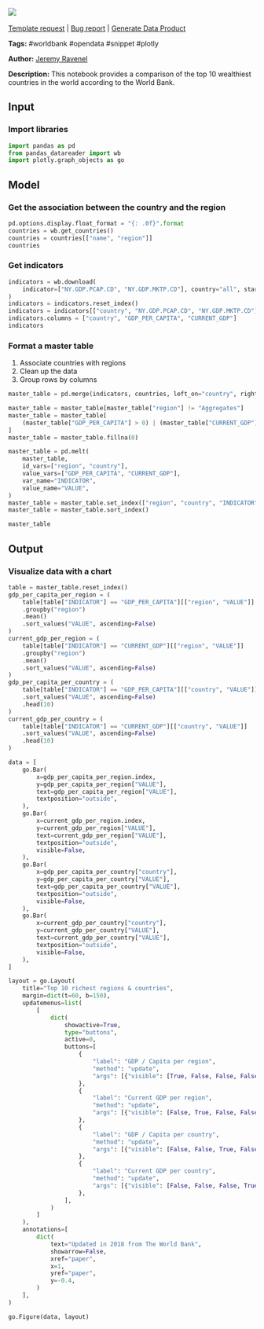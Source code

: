<a href="https://app.naas.ai/user-redirect/naas/downloader?url=https://raw.githubusercontent.com/jupyter-naas/awesome-notebooks/master/WorldBank/WorldBank_Richest_countries_top10.ipynb" target="_parent"><img src="https://naasai-public.s3.eu-west-3.amazonaws.com/open_in_naas.svg"/></a><br><br><a href="https://github.com/jupyter-naas/awesome-notebooks/issues/new?assignees=&labels=&template=template-request.md&title=Tool+-+Action+of+the+notebook+">Template request</a> | <a href="https://github.com/jupyter-naas/awesome-notebooks/issues/new?assignees=&labels=bug&template=bug_report.md&title=WorldBank+-+Richest+countries+top10:+Error+short+description">Bug report</a> | <a href="https://app.naas.ai/user-redirect/naas/downloader?url=https://raw.githubusercontent.com/jupyter-naas/awesome-notebooks/master/Naas/Naas_Start_data_product.ipynb" target="_parent">Generate Data Product</a>

**Tags:** #worldbank #opendata #snippet #plotly

**Author:** [Jeremy Ravenel](https://www.linkedin.com/in/ACoAAAJHE7sB5OxuKHuzguZ9L6lfDHqw--cdnJg/)

**Description:** This notebook provides a comparison of the top 10 wealthiest countries in the world according to the World Bank.

## Input

### Import libraries


```python
import pandas as pd
from pandas_datareader import wb
import plotly.graph_objects as go
```

## Model

### Get the association between the country and the region


```python
pd.options.display.float_format = "{: .0f}".format
countries = wb.get_countries()
countries = countries[["name", "region"]]
countries
```

### Get indicators



```python
indicators = wb.download(
    indicator=["NY.GDP.PCAP.CD", "NY.GDP.MKTP.CD"], country="all", start=2018, end=2018
)
indicators = indicators.reset_index()
indicators = indicators[["country", "NY.GDP.PCAP.CD", "NY.GDP.MKTP.CD"]]
indicators.columns = ["country", "GDP_PER_CAPITA", "CURRENT_GDP"]
indicators
```

### Format a master table

1. Associate countries with regions
1. Clean up the data
1. Group rows by columns 


```python
master_table = pd.merge(indicators, countries, left_on="country", right_on="name")

master_table = master_table[master_table["region"] != "Aggregates"]
master_table = master_table[
    (master_table["GDP_PER_CAPITA"] > 0) | (master_table["CURRENT_GDP"] > 0)
]
master_table = master_table.fillna(0)

master_table = pd.melt(
    master_table,
    id_vars=["region", "country"],
    value_vars=["GDP_PER_CAPITA", "CURRENT_GDP"],
    var_name="INDICATOR",
    value_name="VALUE",
)
master_table = master_table.set_index(["region", "country", "INDICATOR"])
master_table = master_table.sort_index()

master_table
```

## Output

### Visualize data with a chart


```python
table = master_table.reset_index()
gdp_per_capita_per_region = (
    table[table["INDICATOR"] == "GDP_PER_CAPITA"][["region", "VALUE"]]
    .groupby("region")
    .mean()
    .sort_values("VALUE", ascending=False)
)
current_gdp_per_region = (
    table[table["INDICATOR"] == "CURRENT_GDP"][["region", "VALUE"]]
    .groupby("region")
    .mean()
    .sort_values("VALUE", ascending=False)
)
gdp_per_capita_per_country = (
    table[table["INDICATOR"] == "GDP_PER_CAPITA"][["country", "VALUE"]]
    .sort_values("VALUE", ascending=False)
    .head(10)
)
current_gdp_per_country = (
    table[table["INDICATOR"] == "CURRENT_GDP"][["country", "VALUE"]]
    .sort_values("VALUE", ascending=False)
    .head(10)
)

data = [
    go.Bar(
        x=gdp_per_capita_per_region.index,
        y=gdp_per_capita_per_region["VALUE"],
        text=gdp_per_capita_per_region["VALUE"],
        textposition="outside",
    ),
    go.Bar(
        x=current_gdp_per_region.index,
        y=current_gdp_per_region["VALUE"],
        text=current_gdp_per_region["VALUE"],
        textposition="outside",
        visible=False,
    ),
    go.Bar(
        x=gdp_per_capita_per_country["country"],
        y=gdp_per_capita_per_country["VALUE"],
        text=gdp_per_capita_per_country["VALUE"],
        textposition="outside",
        visible=False,
    ),
    go.Bar(
        x=current_gdp_per_country["country"],
        y=current_gdp_per_country["VALUE"],
        text=current_gdp_per_country["VALUE"],
        textposition="outside",
        visible=False,
    ),
]

layout = go.Layout(
    title="Top 10 richest regions & countries",
    margin=dict(t=60, b=150),
    updatemenus=list(
        [
            dict(
                showactive=True,
                type="buttons",
                active=0,
                buttons=[
                    {
                        "label": "GDP / Capita per region",
                        "method": "update",
                        "args": [{"visible": [True, False, False, False]}],
                    },
                    {
                        "label": "Current GDP per region",
                        "method": "update",
                        "args": [{"visible": [False, True, False, False]}],
                    },
                    {
                        "label": "GDP / Capita per country",
                        "method": "update",
                        "args": [{"visible": [False, False, True, False]}],
                    },
                    {
                        "label": "Current GDP per country",
                        "method": "update",
                        "args": [{"visible": [False, False, False, True]}],
                    },
                ],
            )
        ]
    ),
    annotations=[
        dict(
            text="Updated in 2018 from The World Bank",
            showarrow=False,
            xref="paper",
            x=1,
            yref="paper",
            y=-0.4,
        )
    ],
)

go.Figure(data, layout)
```
